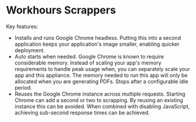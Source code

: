 # Workhours Scrappers

Key features:

- Installs and runs Google Chrome headless. Putting this into a second application keeps your application's image smaller, enabling quicker deployment.
- Auto starts when needed. Google Chrome is known to require considerable memory. Instead of scaling your app's memory requirements to handle peak usage when, you can separately scale your app and this appliance. The memory needed to run this app
  will only be allocated when you are generating PDFs. Stops after a configurable idle period.
- Reuses the Google Chrome instance across multiple requests. Starting Chrome can add a second or two to scrapping. By reusing an
  existing instance this can be avoided. When combined with disabling JavaScript, achieving sub-second response times can be achieved.
